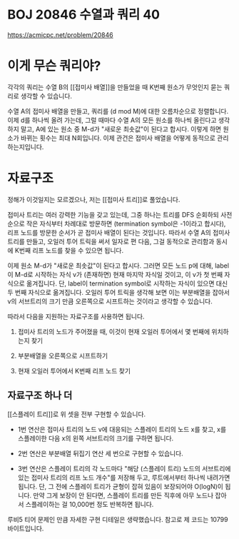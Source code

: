 # BOJ 20846 수열과 쿼리 40
https://acmicpc.net/problem/20846

# 이게 무슨 쿼리야?
각각의 쿼리는 수열 B의 [[접미사 배열]]을 만들었을 때 K번째 원소가 무엇인지 묻는 쿼리로 생각할 수 있습니다.

수열 A의 접미사 배열을 만들고, 쿼리를 (d mod M)에 대한 오름차순으로 정렬합니다. 이제 d를 하나씩 올려 가는데, 그럴 때마다 수열 A의 모든 원소를 하나씩 올린다고 생각하지 말고, A에 있는 원소 중 M-d가 "새로운 최솟값"이 된다고 합시다. 이렇게 하면 원소가 바뀌는 횟수는 최대 N회입니다. 이제 관건은 접미사 배열을 어떻게 동적으로 관리하는지입니다.

# 자료구조
정해가 이것일지는 모르겠으나, 저는 [[접미사 트리]]로 풀었습니다.

접미사 트리는 여러 강력한 기능을 갖고 있는데, 그중 하나는 트리를 DFS 순회하되 사전순으로 작은 자식부터 차례대로 방문하면 (termination symbol은 -1이라고 합시다), 리프 노드를 방문한 순서가 곧 접미사 배열이 된다는 것입니다. 따라서 수열 A의 접미사 트리를 만들고, 오일러 투어 트릭을 써서 일자로 편 다음, 그걸 동적으로 관리함과 동시에 K번째 리프 노드를 찾을 수 있으면 됩니다.

이제 원소 M-d가 "새로운 최솟값"이 된다고 합시다. 그러면 모든 노드 p에 대해, label이 M-d로 시작하는 자식 v가 (존재하면) 현재 마지막 자식일 것이고, 이 v가 첫 번째 자식으로 옮겨집니다. 단, label이 termination symbol로 시작하는 자식이 있으면 대신 두 번째 자식으로 옮겨집니다. 오일러 투어 트릭을 생각해 보면 이는 부분배열을 잡아서 v의 서브트리의 크기 만큼 오른쪽으로 시프트하는 것이라고 생각할 수 있습니다.

따라서 다음을 지원하는 자료구조를 사용하면 됩니다.

1. 접미사 트리의 노드가 주어졌을 때, 이것이 현재 오일러 투어에서 몇 번째에 위치하는지 찾기

2. 부분배열을 오른쪽으로 시프트하기

3. 현재 오일러 투어에서 K번째 리프 노드 찾기

## 자료구조 하나 더
[[스플레이 트리]]로 위 셋을 전부 구현할 수 있습니다.

- 1번 연산은 접미사 트리의 노드 v에 대응되는 스플레이 트리의 노드 x를 찾고, x를 스플레이한 다음 x의 왼쪽 서브트리의 크기를 구하면 됩니다.

- 2번 연산은 부분배열 뒤집기 연산 세 번으로 구현할 수 있습니다.

- 3번 연산은 스플레이 트리의 각 노드마다 "해당 (스플레이 트리) 노드의 서브트리에 있는 접미사 트리의 리프 노드 개수"를 저장해 두고, 루트에서부터 하나씩 내려가면 됩니다. 단, 그 전에 스플레이 트리가 균형이 잡혀 있음이 보장되어야 O(logN)이 됩니다. 만약 그게 보장이 안 된다면, 스플레이 트리를 만든 직후에 아무 노드나 잡아서 스플레이하는 걸 10,000번 정도 반복하면 됩니다.

루비5 티어 문제인 만큼 자세한 구현 디테일은 생략했습니다. 참고로 제 코드는 10799 바이트입니다.
